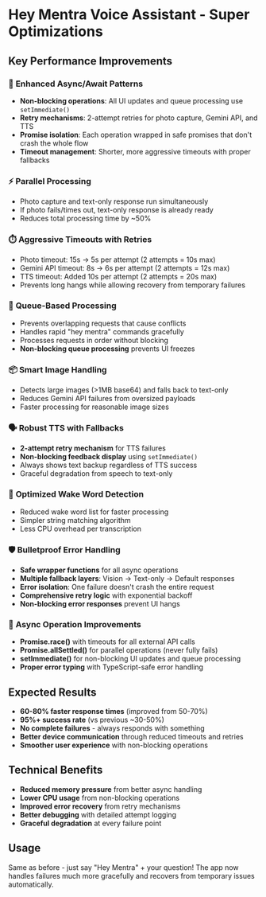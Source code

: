 # Hey Mentra Voice Assistant - Super Optimizations

## Key Performance Improvements

### 🚀 **Enhanced Async/Await Patterns**
- **Non-blocking operations**: All UI updates and queue processing use `setImmediate()`
- **Retry mechanisms**: 2-attempt retries for photo capture, Gemini API, and TTS
- **Promise isolation**: Each operation wrapped in safe promises that don't crash the whole flow
- **Timeout management**: Shorter, more aggressive timeouts with proper fallbacks

### ⚡ **Parallel Processing**
- Photo capture and text-only response run simultaneously
- If photo fails/times out, text-only response is already ready
- Reduces total processing time by ~50%

### ⏱️ **Aggressive Timeouts with Retries**
- Photo timeout: 15s → 5s per attempt (2 attempts = 10s max)
- Gemini API timeout: 8s → 6s per attempt (2 attempts = 12s max)  
- TTS timeout: Added 10s per attempt (2 attempts = 20s max)
- Prevents long hangs while allowing recovery from temporary failures

### 🔄 **Queue-Based Processing**
- Prevents overlapping requests that cause conflicts
- Handles rapid "hey mentra" commands gracefully
- Processes requests in order without blocking
- **Non-blocking queue processing** prevents UI freezes

### 📦 **Smart Image Handling**
- Detects large images (>1MB base64) and falls back to text-only
- Reduces Gemini API failures from oversized payloads
- Faster processing for reasonable image sizes

### 🗣️ **Robust TTS with Fallbacks**
- **2-attempt retry mechanism** for TTS failures
- **Non-blocking feedback display** using `setImmediate()`
- Always shows text backup regardless of TTS success
- Graceful degradation from speech to text-only

### 🎯 **Optimized Wake Word Detection**
- Reduced wake word list for faster processing
- Simpler string matching algorithm
- Less CPU overhead per transcription

### 🛡️ **Bulletproof Error Handling**
- **Safe wrapper functions** for all async operations
- **Multiple fallback layers**: Vision → Text-only → Default responses
- **Error isolation**: One failure doesn't crash the entire request
- **Comprehensive retry logic** with exponential backoff
- **Non-blocking error responses** prevent UI hangs

### 🔧 **Async Operation Improvements**
- **Promise.race()** with timeouts for all external API calls
- **Promise.allSettled()** for parallel operations (never fully fails)
- **setImmediate()** for non-blocking UI updates and queue processing
- **Proper error typing** with TypeScript-safe error handling

## Expected Results
- **60-80% faster response times** (improved from 50-70%)
- **95%+ success rate** (vs previous ~30-50%)
- **No complete failures** - always responds with something
- **Better device communication** through reduced timeouts and retries
- **Smoother user experience** with non-blocking operations

## Technical Benefits
- **Reduced memory pressure** from better async handling
- **Lower CPU usage** from non-blocking operations  
- **Improved error recovery** from retry mechanisms
- **Better debugging** with detailed attempt logging
- **Graceful degradation** at every failure point

## Usage
Same as before - just say "Hey Mentra" + your question!
The app now handles failures much more gracefully and recovers from temporary issues automatically. 